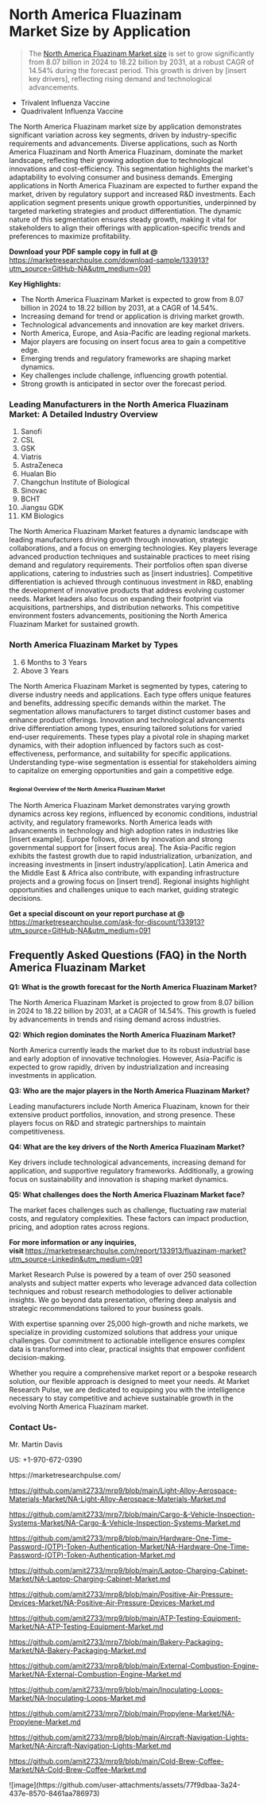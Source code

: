 <h1>North America Fluazinam Market&nbsp;Size by Application</h1><blockquote><p>The <a href="https://marketresearchpulse.com/download-sample/133913?utm_source=GitHub-NA&amp;utm_medium=091">North America Fluazinam Market size</a> is set to grow significantly from 8.07 billion in 2024 to 18.22 billion by 2031, at a robust CAGR of 14.54% during the forecast period. This growth is driven by [insert key drivers], reflecting rising demand and technological advancements.</p></blockquote><ul><li>Trivalent Influenza Vaccine<li> Quadrivalent Influenza Vaccine</li></ul><p>The North America Fluazinam market size by application demonstrates significant variation across key segments, driven by industry-specific requirements and advancements. Diverse applications, such as North America Fluazinam and North America Fluazinam, dominate the market landscape, reflecting their growing adoption due to technological innovations and cost-efficiency. This segmentation highlights the market's adaptability to evolving consumer and business demands. Emerging applications in North America Fluazinam are expected to further expand the market, driven by regulatory support and increased R&D investments. Each application segment presents unique growth opportunities, underpinned by targeted marketing strategies and product differentiation. The dynamic nature of this segmentation ensures steady growth, making it vital for stakeholders to align their offerings with application-specific trends and preferences to maximize profitability.</p><p><strong>Download your PDF sample copy in full at @ </strong><a href="https://marketresearchpulse.com/download-sample/133913?utm_source=GitHub-NA&amp;utm_medium=091">https://marketresearchpulse.com/download-sample/133913?utm_source=GitHub-NA&amp;utm_medium=091</a></p><p><strong>Key Highlights: </strong></p><ul><li>The North America Fluazinam Market is expected to grow from 8.07 billion in 2024 to 18.22 billion by 2031, at a CAGR of 14.54%.</li><li>Increasing demand for trend or application is driving market growth.</li><li>Technological advancements and innovation are key market drivers.</li><li>North America, Europe, and Asia-Pacific are leading regional markets.</li><li>Major players are focusing on insert focus area to gain a competitive edge.</li><li>Emerging trends and regulatory frameworks are shaping market dynamics.</li><li>Key challenges include challenge, influencing growth potential.</li><li>Strong growth is anticipated in sector over the forecast period.</li></ul><h3>Leading Manufacturers in the North America Fluazinam Market: A Detailed Industry Overview</h3><ol><li>Sanofi</li><li>CSL</li><li>GSK</li><li>Viatris</li><li>AstraZeneca</li><li>Hualan Bio</li><li>Changchun Institute of Biological</li><li>Sinovac</li><li>BCHT</li><li>Jiangsu GDK</li><li>KM Biologics</li></ol><div class="flex max-w-full flex-col flex-grow"><div class="min-h-8 text-message flex w-full flex-col items-end gap-2 whitespace-normal break-words [.text-message+&amp;]:mt-5" dir="auto" data-message-author-role="assistant" data-message-id="fd8432e4-4910-450d-b182-61b7bfb0a01f" data-message-model-slug="gpt-4o"><div class="flex w-full flex-col gap-1 empty:hidden first:pt-[3px]"><div class="markdown prose w-full break-words dark:prose-invert light"><p>The North America Fluazinam Market features a dynamic landscape with leading manufacturers driving growth through innovation, strategic collaborations, and a focus on emerging technologies. Key players leverage advanced production techniques and sustainable practices to meet rising demand and regulatory requirements. Their portfolios often span diverse applications, catering to industries such as [insert industries]. Competitive differentiation is achieved through continuous investment in R&amp;D, enabling the development of innovative products that address evolving customer needs. Market leaders also focus on expanding their footprint via acquisitions, partnerships, and distribution networks. This competitive environment fosters advancements, positioning the North America Fluazinam Market for sustained growth.</p></div></div></div></div><h3>North America Fluazinam Market by Types</h3><ol><li>6 Months to 3 Years<li> Above 3 Years</li></ol><div class="flex max-w-full flex-col flex-grow"><div class="min-h-8 text-message flex w-full flex-col items-end gap-2 whitespace-normal break-words [.text-message+&amp;]:mt-5" dir="auto" data-message-author-role="assistant" data-message-id="084470be-0bb7-4664-bddf-5156b4f41249" data-message-model-slug="gpt-4o-mini"><div class="flex w-full flex-col gap-1 empty:hidden first:pt-[3px]"><div class="markdown prose w-full break-words dark:prose-invert light"><p>The North America Fluazinam Market is segmented by types, catering to diverse industry needs and applications. Each type offers unique features and benefits, addressing specific demands within the market. The segmentation allows manufacturers to target distinct customer bases and enhance product offerings. Innovation and technological advancements drive differentiation among types, ensuring tailored solutions for varied end-user requirements. These types play a pivotal role in shaping market dynamics, with their adoption influenced by factors such as cost-effectiveness, performance, and suitability for specific applications. Understanding type-wise segmentation is essential for stakeholders aiming to capitalize on emerging opportunities and gain a competitive edge.</p></div></div></div></div><h3><span style="font-size: 11px;">Regional Overview of the North America Fluazinam Market</span></h3><div class="flex max-w-full flex-col flex-grow"><div class="min-h-8 text-message flex w-full flex-col items-end gap-2 whitespace-normal break-words [.text-message+&amp;]:mt-5" dir="auto" data-message-author-role="assistant" data-message-id="e9038762-ce64-4e30-91c9-9bd413514231" data-message-model-slug="gpt-4o-mini"><div class="flex w-full flex-col gap-1 empty:hidden first:pt-[3px]"><div class="markdown prose w-full break-words dark:prose-invert light"><p>The North America Fluazinam Market demonstrates varying growth dynamics across key regions, influenced by economic conditions, industrial activity, and regulatory frameworks. North America leads with advancements in technology and high adoption rates in industries like [insert example]. Europe follows, driven by innovation and strong governmental support for [insert focus area]. The Asia-Pacific region exhibits the fastest growth due to rapid industrialization, urbanization, and increasing investments in [insert industry/application]. Latin America and the Middle East &amp; Africa also contribute, with expanding infrastructure projects and a growing focus on [insert trend]. Regional insights highlight opportunities and challenges unique to each market, guiding strategic decisions.</p></div></div></div></div><p><strong>Get a special discount on your report purchase at @ </strong><a href="https://marketresearchpulse.com/ask-for-discount/133913?utm_source=GitHub-NA&amp;utm_medium=091">https://marketresearchpulse.com/ask-for-discount/133913?utm_source=GitHub-NA&amp;utm_medium=091</a></p><h2>Frequently Asked Questions (FAQ) in the North America Fluazinam Market</h2><p><strong>Q1: What is the growth forecast for the North America Fluazinam Market?</strong></p><p>The North America Fluazinam Market is projected to grow from 8.07 billion in 2024 to 18.22 billion by 2031, at a CAGR of 14.54%. This growth is fueled by advancements in trends and rising demand across industries.</p><p><strong>Q2: Which region dominates the North America Fluazinam Market?</strong></p><p>North America currently leads the market due to its robust industrial base and early adoption of innovative technologies. However, Asia-Pacific is expected to grow rapidly, driven by industrialization and increasing investments in application.</p><p><strong>Q3: Who are the major players in the North America Fluazinam Market?</strong></p><p>Leading manufacturers include North America Fluazinam, known for their extensive product portfolios, innovation, and strong presence. These players focus on R&amp;D and strategic partnerships to maintain competitiveness.</p><p><strong>Q4: What are the key drivers of the North America Fluazinam Market?</strong></p><p>Key drivers include technological advancements, increasing demand for application, and supportive regulatory frameworks. Additionally, a growing focus on sustainability and innovation is shaping market dynamics.</p><p><strong>Q5: What challenges does the North America Fluazinam Market face?</strong></p><p>The market faces challenges such as challenge, fluctuating raw material costs, and regulatory complexities. These factors can impact production, pricing, and adoption rates across regions.</p><p><strong>For more information or any inquiries, visit&nbsp;</strong><a href="https://marketresearchpulse.com/report/133913/fluazinam-market?utm_source=Linkedin&utm_medium=091">https://marketresearchpulse.com/report/133913/fluazinam-market?utm_source=Linkedin&utm_medium=091</a></p><p>Market Research Pulse is powered by a team of over 250 seasoned analysts and subject matter experts who leverage advanced data collection techniques and robust research methodologies to deliver actionable insights. We go beyond data presentation, offering deep analysis and strategic recommendations tailored to your business goals.</p><p>With expertise spanning over 25,000 high-growth and niche markets, we specialize in providing customized solutions that address your unique challenges. Our commitment to actionable intelligence ensures complex data is transformed into clear, practical insights that empower confident decision-making.</p><p>Whether you require a comprehensive market report or a bespoke research solution, our flexible approach is designed to meet your needs. At Market Research Pulse, we are dedicated to equipping you with the intelligence necessary to stay competitive and achieve sustainable growth in the evolving North America Fluazinam market.</p><h3><strong>Contact Us-</strong></h3><p>Mr. Martin Davis</p><p>US: +1-970-672-0390</p><p>https://marketresearchpulse.com/</p><p><a href="https://github.com/amit2733/mrp9/blob/main/Light-Alloy-Aerospace-Materials-Market/NA-Light-Alloy-Aerospace-Materials-Market.md">https://github.com/amit2733/mrp9/blob/main/Light-Alloy-Aerospace-Materials-Market/NA-Light-Alloy-Aerospace-Materials-Market.md</a></p><p><a href="https://github.com/amit2733/mrp7/blob/main/Cargo-&-Vehicle-Inspection-Systems-Market/NA-Cargo-&-Vehicle-Inspection-Systems-Market.md">https://github.com/amit2733/mrp7/blob/main/Cargo-&-Vehicle-Inspection-Systems-Market/NA-Cargo-&-Vehicle-Inspection-Systems-Market.md</a></p><p><a href="https://github.com/amit2733/mrp8/blob/main/Hardware-One-Time-Password-(OTP)-Token-Authentication-Market/NA-Hardware-One-Time-Password-(OTP)-Token-Authentication-Market.md">https://github.com/amit2733/mrp8/blob/main/Hardware-One-Time-Password-(OTP)-Token-Authentication-Market/NA-Hardware-One-Time-Password-(OTP)-Token-Authentication-Market.md</a></p><p><a href="https://github.com/amit2733/mrp9/blob/main/Laptop-Charging-Cabinet-Market/NA-Laptop-Charging-Cabinet-Market.md">https://github.com/amit2733/mrp9/blob/main/Laptop-Charging-Cabinet-Market/NA-Laptop-Charging-Cabinet-Market.md</a></p><p><a href="https://github.com/amit2733/mrp8/blob/main/Positive-Air-Pressure-Devices-Market/NA-Positive-Air-Pressure-Devices-Market.md">https://github.com/amit2733/mrp8/blob/main/Positive-Air-Pressure-Devices-Market/NA-Positive-Air-Pressure-Devices-Market.md</a></p><p><a href="https://github.com/amit2733/mrp9/blob/main/ATP-Testing-Equipment-Market/NA-ATP-Testing-Equipment-Market.md">https://github.com/amit2733/mrp9/blob/main/ATP-Testing-Equipment-Market/NA-ATP-Testing-Equipment-Market.md</a></p><p><a href="https://github.com/amit2733/mrp7/blob/main/Bakery-Packaging-Market/NA-Bakery-Packaging-Market.md">https://github.com/amit2733/mrp7/blob/main/Bakery-Packaging-Market/NA-Bakery-Packaging-Market.md</a></p><p><a href="https://github.com/amit2733/mrp8/blob/main/External-Combustion-Engine-Market/NA-External-Combustion-Engine-Market.md">https://github.com/amit2733/mrp8/blob/main/External-Combustion-Engine-Market/NA-External-Combustion-Engine-Market.md</a></p><p><a href="https://github.com/amit2733/mrp9/blob/main/Inoculating-Loops-Market/NA-Inoculating-Loops-Market.md">https://github.com/amit2733/mrp9/blob/main/Inoculating-Loops-Market/NA-Inoculating-Loops-Market.md</a></p><p><a href="https://github.com/amit2733/mrp7/blob/main/Propylene-Market/NA-Propylene-Market.md">https://github.com/amit2733/mrp7/blob/main/Propylene-Market/NA-Propylene-Market.md</a></p><p><a href="https://github.com/amit2733/mrp8/blob/main/Aircraft-Navigation-Lights-Market/NA-Aircraft-Navigation-Lights-Market.md">https://github.com/amit2733/mrp8/blob/main/Aircraft-Navigation-Lights-Market/NA-Aircraft-Navigation-Lights-Market.md</a></p><p><a href="https://github.com/amit2733/mrp9/blob/main/Cold-Brew-Coffee-Market/NA-Cold-Brew-Coffee-Market.md">https://github.com/amit2733/mrp9/blob/main/Cold-Brew-Coffee-Market/NA-Cold-Brew-Coffee-Market.md</a></p>
![image](https://github.com/user-attachments/assets/77f9dbaa-3a24-437e-8570-8461aa786973)

